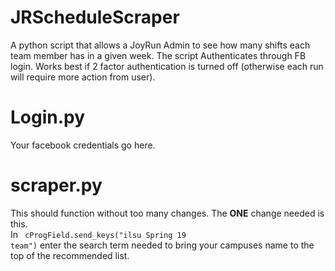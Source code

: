# JRScheduleScraper
A python script that allows a JoyRun Admin to see how many shifts each team member has in a given week. The script Authenticates through FB login.
Works best if 2 factor authentication is turned off (otherwise each run will require more action from user).

# Login.py
Your facebook credentials go here.

# scraper.py
This should function without too many changes. The <b>ONE</b> change needed is this.<br>In <code> cProgField.send_keys("ilsu Spring 19 team")</code> enter the search term needed to bring 
your campuses name to the top of the recommended list.
